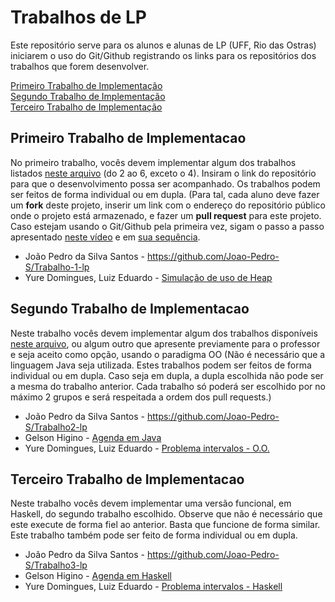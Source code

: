 # Trabalhos de LP

Este repositório serve para os alunos e alunas de LP (UFF, Rio das Ostras) iniciarem o uso do Git/Github registrando os links para os repositórios dos trabalhos que forem desenvolver.

[Primeiro Trabalho de Implementação](#primeiro-trabalho-de-implementacao)\
[Segundo Trabalho de Implementação](#segundo-trabalho-de-implementacao)\
[Terceiro Trabalho de Implementação](#terceiro-trabalho-de-implementacao)


## Primeiro Trabalho de Implementacao

No primeiro trabalho, vocês devem implementar algum dos trabalhos listados [neste arquivo](http://www2.ic.uff.br/~bazilio/cursos/lp/material/Trabalhos.pdf) (do 2 ao 6, exceto o 4). Insiram o link do repositório para que o desenvolvimento possa ser acompanhado. Os trabalhos podem ser feitos de forma individual ou em dupla.
(Para tal, cada aluno deve fazer um **fork** deste projeto, inserir um link com o endereço do repositório público onde o projeto está armazenado, e fazer um **pull request** para este projeto. Caso estejam usando o Git/Github pela primeira vez, sigam o passo a passo apresentado [neste vídeo](https://www.youtube.com/watch?v=RP5L4mAtxto) e em [sua sequência](https://www.youtube.com/watch?v=GrnAygK1zsA).

- João Pedro da Silva Santos - https://github.com/Joao-Pedro-S/Trabalho-1-lp
- Yure Domingues, Luiz Eduardo - [Simulação de uso de Heap](https://github.com/YureDomingues/Heap-Usage-Simulation)


## Segundo Trabalho de Implementacao

Neste trabalho vocês devem implementar algum dos trabalhos disponíveis [neste arquivo](http://www2.ic.uff.br/~bazilio/cursos/lp/material/ListaExerciciosProgOO.pdf), ou algum outro que apresente previamente para o professor e seja aceito como opção, usando o paradigma OO (Não é necessário que a linguagem Java seja utilizada. Estes trabalhos podem ser feitos de forma individual ou em dupla. Caso seja em dupla, a dupla escolhida não pode ser a mesma do trabalho anterior. Cada trabalho só poderá ser escolhido por no máximo 2 grupos e será respeitada a ordem dos pull requests.)

- João Pedro da Silva Santos - https://github.com/Joao-Pedro-S/Trabalho2-lp
- Gelson Higino - [Agenda em Java](https://github.com/theghhz/AgendaJava)
- Yure Domingues, Luiz Eduardo - [Problema intervalos - O.O.](https://github.com/YureDomingues/PP-Trabalho-OO)


## Terceiro Trabalho de Implementacao

Neste trabalho vocês devem implementar uma versão funcional, em Haskell, do segundo trabalho escolhido. Observe que não é necessário que este execute de forma fiel ao anterior. Basta que funcione de forma similar. Este trabalho também pode ser feito de forma individual ou em dupla.

- João Pedro da Silva Santos - https://github.com/Joao-Pedro-S/Trabalho3-lp
- Gelson Higino - [Agenda em Haskell](https://github.com/theghhz/AgendaHaskell)
- Yure Domingues, Luiz Eduardo - [Problema intervalos - Haskell](https://github.com/YureDomingues/PP-Trabalho-OO](https://github.com/YureDomingues/PP-Trabalho-Haskell)https://github.com/YureDomingues/PP-Trabalho-Haskell)

